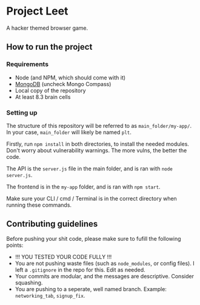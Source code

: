 # Project Leet
A hacker themed browser game.

## How to run the project

### Requirements
- Node (and NPM, which should come with it)
- [MongoDB](https://fastdl.mongodb.org/windows/mongodb-windows-x86_64-5.0.14-signed.msi) (uncheck Mongo Compass) 
- Local copy of the repository
- At least 8.3 brain cells

### Setting up
The structure of this repository will be referred to as `main_folder/my-app/`. In your case, `main_folder` will likely be named `plt`.

Firstly, run `npm install` in both directories, to install the needed modules. Don't worry about vulnerability warnings. The more vulns, the better the code.

The API is the `server.js` file in the main folder, and is ran with `node server.js`.

The frontend is in the `my-app` folder, and is ran with `npm start`.

Make sure your CLI / cmd / Terminal is in the correct directory when running these commands.

## Contributing guidelines
Before pushing your shit code, please make sure to fufill the following points:

- !!! YOU TESTED YOUR CODE FULLY !!!
- You are not pushing waste files (such as `node_modules`, or config files). I left a `.gitignore` in the repo for this. Edit as needed.
- Your commits are modular, and the messages are descriptive. Consider squashing.
- You are pushing to a seperate, well named branch. Example: `networking_tab`, `signup_fix`.
